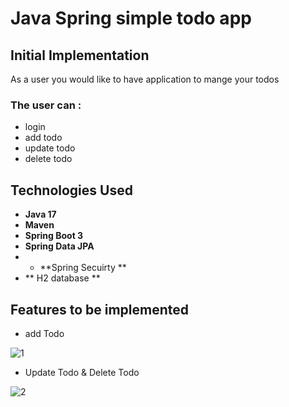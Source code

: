 # Java Spring simple todo app

## Initial Implementation
As a user you would like to have application to mange your todos 

### The user can :
* login 
* add todo
* update todo
*  delete todo


## Technologies Used
* **Java 17**
* **Maven**
* **Spring Boot 3**
* **Spring Data JPA**
* * **Spring Secuirty **
* ** H2 database  **

## Features to be implemented
* add Todo 

![1](https://github.com/HosamUsf/Java-Spring-simple-Todo-website/assets/57178026/0c3427f4-7de5-464f-9092-3f8f7b88a57c)

* Update Todo & Delete Todo

![2](https://github.com/HosamUsf/Java-Spring-simple-Todo-website/assets/57178026/4ea0a007-863f-4c32-898a-5cc0d8aef2ed)
